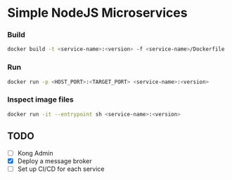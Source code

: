 # Simple NodeJS Microservices

### Build
```sh
docker build -t <service-name>:<version> -f <service-name>/Dockerfile .
```

### Run
```sh
docker run -p <HOST_PORT>:<TARGET_PORT> <service-name>:<version> 
```

### Inspect image files
```sh
docker run -it --entrypoint sh <service-name>:<version>
```

## TODO
- [ ] Kong Admin
- [x] Deploy a message broker
- [ ] Set up CI/CD for each service
